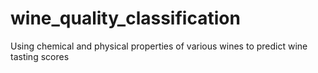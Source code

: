 # wine_quality_classification
Using chemical and physical properties of various wines to predict wine tasting scores
